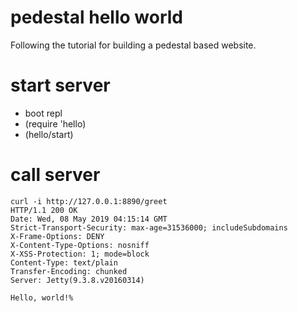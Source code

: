 # pedestal hello world

Following the tutorial for building a pedestal based website.

# start server

- boot repl
- (require 'hello)
- (hello/start)

# call server

```
curl -i http://127.0.0.1:8890/greet
HTTP/1.1 200 OK
Date: Wed, 08 May 2019 04:15:14 GMT
Strict-Transport-Security: max-age=31536000; includeSubdomains
X-Frame-Options: DENY
X-Content-Type-Options: nosniff
X-XSS-Protection: 1; mode=block
Content-Type: text/plain
Transfer-Encoding: chunked
Server: Jetty(9.3.8.v20160314)

Hello, world!% 
```
